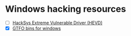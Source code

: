 # Windows hacking resources

 - [ ] [HackSys Extreme Vulnerable Driver (HEVD)](https://github.com/hacksysteam/HackSysExtremeVulnerableDriver)
 - [x] [GTFO bins for windows](https://lolbas-project.github.io/)